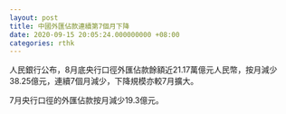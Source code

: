 ```yaml
---
layout: post
title: 中國外匯佔款連續第7個月下降
date: 2020-09-15 20:05:24.000000000 +08:00
categories: rthk
---
```


人民銀行公布，8月底央行口徑外匯佔款餘額近21.17萬億元人民幣，按月減少38.25億元，連續7個月減少，下降規模亦較7月擴大。

7月央行口徑的外匯佔款按月減少19.3億元。
